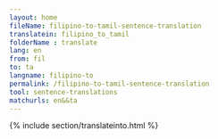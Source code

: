 ```yaml
---
layout: home
fileName: filipino-to-tamil-sentence-translation
translatein: filipino_to_tamil
folderName : translate
lang: en
from: fil
to: ta
langname: filipino-to
permalink: /filipino-to-tamil-sentence-translation
tool: sentence-translations
matchurls: en&&ta
---
```

{% include section/translateinto.html %}
